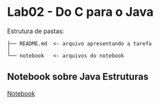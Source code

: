 # Lab02 - Do C para o Java

Estrutura de pastas:

~~~
├── README.md  <- arquivo apresentando a tarefa
│
└── notebook   <- arquivos do notebook
~~~

## Notebook sobre Java Estruturas

[Notebook](https://github.com/filipe-franco-f/MC322/blob/main/lab02/notebook/lab02-java-estruturas.ipynb)
